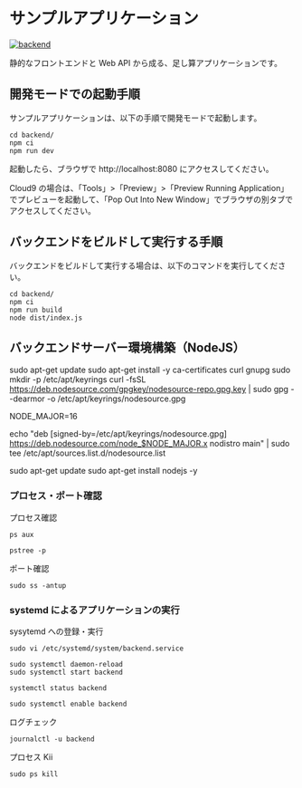# サンプルアプリケーション

[![backend](https://github.com/clerk1983/github-action/actions/workflows/backend.yml/badge.svg)](https://github.com/clerk1983/github-action/actions/workflows/backend.yml)

静的なフロントエンドと Web API から成る、足し算アプリケーションです。

## 開発モードでの起動手順

サンプルアプリケーションは、以下の手順で開発モードで起動します。

```console
cd backend/
npm ci
npm run dev
```

起動したら、ブラウザで http://localhost:8080 にアクセスしてください。

Cloud9 の場合は、「Tools」>「Preview」>「Preview Running Application」でプレビューを起動して、「Pop Out Into New Window」でブラウザの別タブでアクセスしてください。

## バックエンドをビルドして実行する手順

バックエンドをビルドして実行する場合は、以下のコマンドを実行してください。

```console
cd backend/
npm ci
npm run build
node dist/index.js
```

## バックエンドサーバー環境構築（NodeJS）

sudo apt-get update
sudo apt-get install -y ca-certificates curl gnupg
sudo mkdir -p /etc/apt/keyrings
curl -fsSL https://deb.nodesource.com/gpgkey/nodesource-repo.gpg.key | sudo gpg --dearmor -o /etc/apt/keyrings/nodesource.gpg

NODE_MAJOR=16

echo "deb [signed-by=/etc/apt/keyrings/nodesource.gpg] https://deb.nodesource.com/node_$NODE_MAJOR.x nodistro main" | sudo tee /etc/apt/sources.list.d/nodesource.list

sudo apt-get update
sudo apt-get install nodejs -y

### プロセス・ポート確認

プロセス確認

```console
ps aux
```

```console
pstree -p
```

ポート確認

```console
sudo ss -antup
```

### systemd によるアプリケーションの実行

sysytemd への登録・実行

```console
sudo vi /etc/systemd/system/backend.service

sudo systemctl daemon-reload
sudo systemctl start backend

systemctl status backend

sudo systemctl enable backend

```

ログチェック

```console
journalctl -u backend
```

プロセス Kii

```console
sudo ps kill
```
